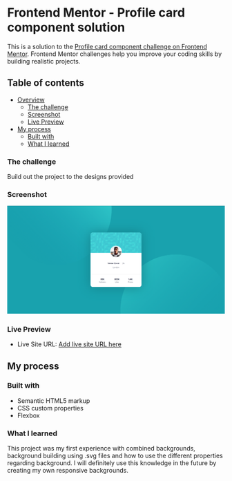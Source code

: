 # Frontend Mentor - Profile card component solution

This is a solution to the [Profile card component challenge on Frontend Mentor](https://www.frontendmentor.io/challenges/profile-card-component-cfArpWshJ). Frontend Mentor challenges help you improve your coding skills by building realistic projects. 

## Table of contents

- [Overview](#overview)
  - [The challenge](#the-challenge)
  - [Screenshot](#screenshot)
  - [Live Preview](#live)
- [My process](#my-process)
  - [Built with](#built-with)
  - [What I learned](#what-i-learned)
 
### The challenge

 Build out the project to the designs provided

### Screenshot

![](./profile-card-component/images/screenshot.jpg)

### Live Preview

- Live Site URL: [Add live site URL here](https://your-live-site-url.com)

## My process

### Built with

- Semantic HTML5 markup
- CSS custom properties
- Flexbox

### What I learned

This project was my first experience with combined backgrounds, background building using .svg files and how to use the different properties regarding background. I will definitely use this knowledge in the future by creating my own responsive backgrounds. 
